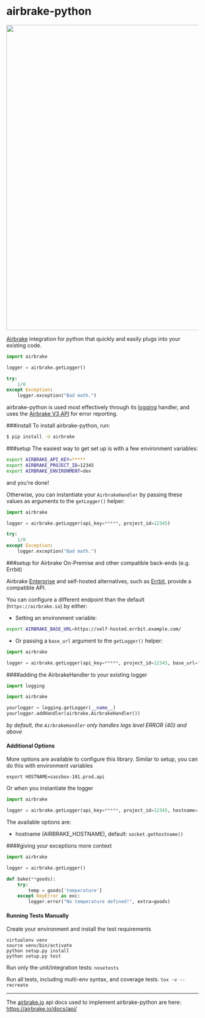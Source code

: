 airbrake-python
===============

<img src="http://f.cl.ly/items/3Z1A202C1U2j3E1O1N0n/python%2009.19.32.jpg" width=800px>

[Airbrake](https://airbrake.io/) integration for python that quickly and easily plugs into your existing code.

```python
import airbrake

logger = airbrake.getLogger()

try:
    1/0
except Exception:
    logger.exception("Bad math.")

```
airbrake-python is used most effectively through its [logging](http://docs.python.org/2/library/logging.html) handler, and uses the [Airbrake V3 API](https://airbrake.io/docs/api/) for error reporting.

###install
To install airbrake-python, run:
```bash
$ pip install -U airbrake
```

###setup
The easiest way to get set up is with a few environment variables:
```bash
export AIRBRAKE_API_KEY=*****
export AIRBRAKE_PROJECT_ID=12345
export AIRBRAKE_ENVIRONMENT=dev
```
and you're done!  


Otherwise, you can instantiate your `AirbrakeHandler` by passing these values as arguments to the `getLogger()` helper:
```python
import airbrake

logger = airbrake.getLogger(api_key=*****, project_id=12345)

try:
    1/0
except Exception:
    logger.exception("Bad math.")
```

###setup for Airbrake On-Premise and other compatible back-ends (e.g. Errbit)

Airbrake [Enterprise](https://airbrake.io/enterprise) and self-hosted alternatives, such as [Errbit](https://github.com/errbit/errbit), provide a compatible API.

You can configure a different endpoint than the default (`https://airbrake.io`) by either:

 * Setting an environment variable:
 
```bash
export AIRBRAKE_BASE_URL=https://self-hosted.errbit.example.com/
```

 * Or passing a `base_url` argument to the `getLogger()` helper:

```python
import airbrake

logger = airbrake.getLogger(api_key=*****, project_id=12345, base_url="https://self-hosted.errbit.example.com/")
```

####adding the AirbrakeHandler to your existing logger
```python
import logging

import airbrake

yourlogger = logging.getLogger(__name__)
yourlogger.addHandler(airbrake.AirbrakeHandler())
```
_by default, the `AirbrakeHandler` only handles logs level ERROR (40) and above_

#### Additional Options
More options are available to configure this library. Similar to setup, you can do this with environment variables
```
export HOSTNAME=sassbox-101.prod.api
```
Or when you instantiate the logger
```python
import airbrake

logger = airbrake.getLogger(api_key=*****, project_id=12345, hostname='sassbox-101.prod.api')
```

The available options are:
- hostname (AIRBRAKE_HOSTNAME), default: `socket.gethostname()`

####giving your exceptions more context
```python
import airbrake

logger = airbrake.getLogger()

def bake(**goods):
    try:
        temp = goods['temperature']
    except KeyError as exc:
        logger.error("No temperature defined!", extra=goods)
```

#### Running Tests Manually
Create your environment and install the test requirements
```
virtualenv venv 
source venv/bin/activate
python setup.py install 
python setup.py test
```

Run only the unit/integration tests:
`nosetests`

Run all tests, including multi-env syntax, and coverage tests.
`tox -v --recreate`

-----------------

The [airbrake.io](https://airbrake.io/) api docs used to implement airbrake-python are here:
https://airbrake.io/docs/api/
